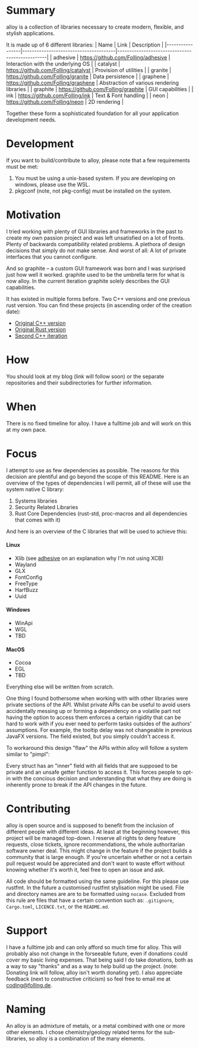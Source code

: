 # Summary
alloy is a collection of libraries necessary to create modern, flexible, and stylish applications.

It is made up of 6 different libraries:
| Name            | Link                                  | Description                                    |
|-----------------|---------------------------------------|------------------------------------------------|
| adhesive        | https://github.com/Folling/adhesive   | Interaction with the underlying OS             |
| catalyst        | https://github.com/Folling/catalyst   | Provision of utilities                         |
| granite         | https://github.com/Folling/granite    | Data persistence                               |
| graphene        | https://github.com/Folling/graphene   | Abstraction of various rendering libraries     |
| graphite        | https://github.com/Folling/graphite   | GUI capabilities                               |
| ink             | https://github.com/Folling/ink        | Text & Font handling                           |
| neon            | https://github.com/Folling/neon       | 2D rendering                                   |

Together these form a sophisticated foundation for all your application development needs.

# Development
If you want to build/contribute to alloy, please note that a few requirements must be met:
1. You must be using a unix-based system. If you are developing on windows, please use the WSL.
2. pkgconf (note, not pkg-config) must be installed on the system.

# Motivation
I tried working with plenty of GUI libraries and frameworks in the past to create my own passion project 
and was left unsatisfied on a lot of fronts.
Plenty of backwards compatibility related problems. A plethora of design decisions that simply do not make sense.
And worst of all: A lot of private interfaces that you cannot configure.

And so graphite – a custom GUI framework was born and I was surprised just how well it worked.
graphite used to be the umbrella term for what is now alloy. In the current iteration graphite solely describes the GUI capabilities.

It has existed in multiple forms before. Two C++ versions and one previous rust version. 
You can find these projects (in ascending order of the creation date):
- [Original C++ version](https://memleak.eu/Folling/graphite)
- [Original Rust version](https://memleak.eu/Folling/graphite-rs)
- [Second C++ iteration](https://memleak.eu/Folling/graphite-CPP-v2)

# How
You should look at my blog (link will follow soon) or the separate repositories and their subdirectories for further information.

# When
There is no fixed timeline for alloy. I have a fulltime job and will work on this at my own pace.

# Focus
I attempt to use as few dependencies as possible. 
The reasons for this decision are plentiful and go beyond the scope of this README.
Here is an overview of the types of dependencies I will permit, all of these will use the system native C library:
1. Systems libraries
2. Security Related Libraries
3. Rust Core Dependencies (rust-std, proc-macros and all dependencies that comes with it) 

And here is an overview of the C libraries that will be used to achieve this:
#### Linux
- Xlib (see [adhesive](https://github.com/Folling/adhesive) on an explanation why I'm not using XCB)
- Wayland
- GLX
- FontConfig
- FreeType
- HarfBuzz
- Uuid

#### Windows
- WinApi
- WGL
- TBD

#### MacOS
- Cocoa
- EGL
- TBD

Everything else will be written from scratch.

One thing I found bothersome when working with with other libraries were private sections of the API.
Whilst private APIs can be useful to avoid users accidentally messing up or forming a dependency on a 
volatile part not having the option to access them enforces a certain rigidity that can be hard to work with 
if you ever need to perform tasks outsides of the authors' assumptions.
For example, the tooltip delay was not changeable in previous JavaFX versions. 
The field existed, but you simply couldn't access it.

To workaround this design "flaw" the APIs within alloy will follow a system similar to "pimpl":

Every struct has an "inner" field with all fields that are supposed to be private and an 
unsafe getter function to access it. This forces people to opt-in with the concious decision and understanding 
that what they are doing is inherently prone to break if the API changes in the future.

# Contributing
alloy is open source and is supposed to benefit from the inclusion of different people with different ideas. 
At least at the beginning however, this project will be managed top-down. I reserve all rights to deny feature requests,
close tickets, ignore recommendations, the whole authoritarian software owner deal.
This might change in the feature if the project builds a community that is large enough.
If you're uncertain whether or not a certain pull request would be appreciated and 
don't want to waste effort without knowing whether it's worth it, feel free to open an issue and ask.

All code should be formatted using the same guideline. For this please use rustfmt. 
In the future a customised rustfmt stylisation might be used.
File and directory names are are to be formatted using `nocase`. 
Excluded from this rule are files that have a certain convention such as:
`.gitignore`, `Cargo.toml`, `LICENCE.txt`, or the `README.md`.

# Support
I have a fulltime job and can only afford so much time for alloy.
This will probably also not change in the forseeable future, even if donations could cover my basic living expenses.
That being said I do take donations, both as a way to say "thanks" and as a way to help build up the project.
(note: Donating link will follow, alloy isn't worth donating yet). 
I also appreciate feedback (next to constructive criticism) so feel free to email me at coding@folling.de. 

# Naming
An alloy is an admixture of metals, or a metal combined with one or more other elements. 
I chose chemistry/geology related terms for the sub-libraries, so alloy is a combination of the many elements.
